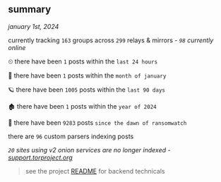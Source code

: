 
## summary
_january 1st, 2024_

currently tracking `163` groups across `299` relays & mirrors - _`98` currently online_

⏲ there have been `1` posts within the `last 24 hours`

🦈 there have been `1` posts within the `month of january`

🪐 there have been `1005` posts within the `last 90 days`

🏚 there have been `1` posts within the `year of 2024`

🦕 there have been `9283` posts `since the dawn of ransomwatch`

there are `96` custom parsers indexing posts

_`20` sites using v2 onion services are no longer indexed - [support.torproject.org](https://support.torproject.org/onionservices/v2-deprecation/)_

> see the project [README](https://github.com/joshhighet/ransomwatch#ransomwatch--) for backend technicals
